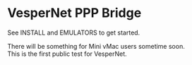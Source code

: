 # VesperNet PPP Bridge
See INSTALL and EMULATORS to get started.

There will be something for Mini vMac users sometime soon.  
This is the first public test for VesperNet.
